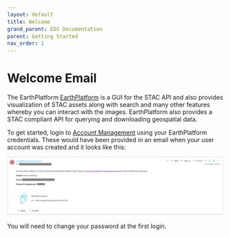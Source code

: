 ```yaml
---
layout: default
title: Welcome
grand_parent: EDS Documentation
parent: Getting Started
nav_order: 1
---
```


# Welcome Email

The EarthPlatform [EarthPlatform](https://console.earthdaily.com/platform/signin) is a GUI for the STAC API and also provides visualization of STAC assets along with search and many other features whereby you can interact with the images. EarthPlatform also provides a STAC compliant API for querying and downloading geospatial data.

To get started, login to [Account Management](https://console.earthdaily.com/account/signin) using your EarthPlatform credentials. These would have been provided in an email when your user account was created and it looks like this: 

![Welcome Email](../Images/STACAPI/WelcomeEmail.png) 

You will need to change your password at the first login.
